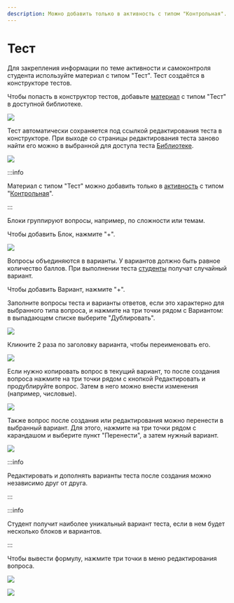```yaml
---
description: Можно добавить только в активность с типом "Контрольная".
---
```


# Тест

Для закрепления информации по теме активности и самоконтроля студента используйте материал с типом "Тест". Тест создаётся в конструкторе тестов.

Чтобы попасть в конструктор тестов, добавьте [материал](../../dobavlenie-materialov.md) с типом "Тест" в доступной библиотеке.

![](../../../../.gitbook/assets/Screenshot\_609.png)

Тест автоматически сохраняется под ссылкой редактирования теста в конструкторе. При выходе со страницы редактирования теста заново найти его можно в выбранной для доступа теста [Библиотеке](../../).

![](../../../../.gitbook/assets/Screenshot\_605.png)

:::info

Материал с типом "Тест" можно добавить только в [активность](../../../../struktura/aktivnosti/) с типом "[Контрольная](../../../../struktura/aktivnosti/kontrolnaya/)".

:::

Блоки группируют вопросы, например, по сложности или темам.

Чтобы добавить Блок, нажмите "+".

![](../../../../.gitbook/assets/Screenshot\_589.png)

Вопросы объединяются в варианты. У вариантов должно быть равное количество баллов. При выполнении теста [студенты](../../../../roli-v-sisteme/studenty.md) получат случайный вариант.

Чтобы добавить Вариант, нажмите "+".

Заполните вопросы теста и варианты ответов, если это характерно для выбранного типа вопроса, и нажмите на три точки рядом с Вариантом: в выпадающем списке выберите "Дублировать".

![](../../../../.gitbook/assets/Screenshot\_593.png)

Кликните 2 раза по заголовку варианта, чтобы переименовать его.

![](../../../../.gitbook/assets/Screenshot\_594.png)

Если нужно копировать вопрос в текущий вариант, то после создания вопроса нажмите на три точки рядом с кнопкой Редактировать и продублируйте вопрос. Затем в него можно внести изменения (например, числовые).

![](../../../../.gitbook/assets/Screenshot\_598.png)

Также вопрос после создания или редактирования можно перенести в выбранный вариант. Для этого, нажмите на три точки рядом с карандашом и выберите пункт "Перенести", а затем нужный вариант.

![](../../../../.gitbook/assets/Screenshot\_600.png)

:::info

Редактировать и дополнять варианты теста после создания можно независимо друг от друга.

:::

:::info

Студент получит наиболее уникальный вариант теста, если в нем будет несколько блоков и вариантов.

:::

Чтобы вывести формулу, нажмите три точки в меню редактирования вопроса.

![](https://files.gitbook.com/v0/b/gitbook-x-prod.appspot.com/o/spaces%2FfEAQaa7lpEa3qgwVTlEe%2Fuploads%2F0w469EvlgGmSzMIUIiWj%2FScreenshot\_602.png?alt=media\&token=1086ab58-b0ae-47ee-b652-bd397526cea2)

![](../../../../.gitbook/assets/Screenshot\_603.png)

